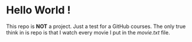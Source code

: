# Hello World !

This repo is **NOT** a project. Just a test for a GitHub courses. The only true think in is repo is that I watch every movie I put in the _movie.txt_ file.
